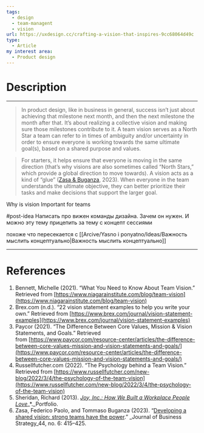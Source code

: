 ```yaml
---
tags:
  - design
  - team-managent
  - vision
url: https://uxdesign.cc/crafting-a-vision-that-inspires-9cc68064d49c
type:
  - Article
my interest area:
  - Product design
---
```

# Description
---
> In product design, like in business in general, success isn’t just about achieving that milestone next month, and then the next milestone the month after that. It’s about realizing a collective vision and making sure those milestones contribute to it. A team vision serves as a North Star a team can refer to in times of ambiguity and/or uncertainty in order to ensure everyone is working towards the same ultimate goal(s), based on a shared purpose and values. 

> For starters, it helps ensure that everyone is moving in the same direction (that’s why visions are also sometimes called “North Stars,” which provide a global direction to move towards).
> A vision acts as a kind of “glue” ([Zasa & Buganza](https://www.emerald.com/insight/content/doi/10.1108/JBS-04-2022-0065/full/html), 2023). When everyone in the team understands the ultimate objective, they can better prioritize their tasks and make decisions that support the larger goal.



Why is vision Important for teams 

#post-idea Написать про вижен команды дизайна. Зачем он нужен. И можно эту тему прицепить за тему с концепт сессиями

похоже что пересекается с [[Arcive/Yasno i ponyatno/Ideas/Важность мыслить концептуально|Важность мыслить концептуально]] 

---

# References

1. Bennett, Michelle (2021). “What You Need to Know About Team Vision.” Retrieved from [https://www.niagarainstitute.com/blog/team-vision](https://www.niagarainstitute.com/blog/team-vision)
2. Brex.com (n.d.). “22 vision statement examples to help you write your own.” Retrieved from [https://www.brex.com/journal/vision-statement-examples](https://www.brex.com/journal/vision-statement-examples)
3. Paycor (2021). “The Difference Between Core Values, Mission & Vision Statements, and Goals.” Retrieved from [https://www.paycor.com/resource-center/articles/the-difference-between-core-values-mission-and-vision-statements-and-goals/](https://www.paycor.com/resource-center/articles/the-difference-between-core-values-mission-and-vision-statements-and-goals/)
4. Russellfutcher.com (2022). “The Psychology behind a Team Vision.” Retrieved from [https://www.russellfutcher.com/new-blog/2022/3/4/the-psychology-of-the-team-vision](https://www.russellfutcher.com/new-blog/2022/3/4/the-psychology-of-the-team-vision)
5. Sheridan, Richard (2013). [_Joy, Inc.: How We Built a Workplace People Love_](https://www.tkqlhce.com/click-100143068-11557696?url=https%3A%2F%2Fwww.betterworldbooks.com%2Fproduct%2Fdetail%2Fjoy-inc-how-we-built-a-workplace-people-love-9781591847120)_*._Portfolio.
6. Zasa, Federico Paolo, and Tommaso Buganza (2023). “[Developing a shared vision: strong teams have the power](https://www.emerald.com/insight/content/doi/10.1108/JBS-04-2022-0065/full/html).” _Journal of Business Strategy_44, no. 6: 415–425.
